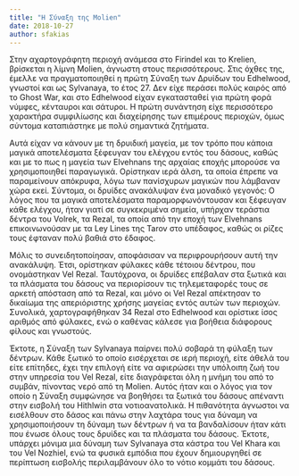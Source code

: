 ```yaml
---
title: "H Σύναξη της Molien"
date: 2018-10-27
author: sfakias
---
```


Στην αχαρτογράφητη περιοχή ανάμεσα στο Firindel και το Krelien, βρίσκεται η
λίμνη Molien, άγνωστη στους περισσότερους. Στις όχθες της, έμελλε να
πραγματοποιηθεί η πρώτη Σύναξη των Δρυίδων του Edhelwood, γνωστοί και ως
Sylvanaya, το έτος 27. Δεν είχε περάσει πολύς καιρός από το Ghost War, και στο
Edhelwood είχαν εγκατασταθεί για πρώτη φορά νύμφες, κένταυροι και σάτυροι. Η
πρώτη συνάντηση είχε περισσότερο χαρακτήρα συμφιλίωσης και διαχείρησης των
επιμέρους περιοχών, όμως σύντομα καταπιάστηκε με πολύ σημαντικά ζητήματα.



Αυτά είχαν να κάνουν με τη δρυιδική μαγεία, με τον τρόπο που κάποια μαγικά
αποτελέσματα ξέφευγαν του ελέγχου εντός του δάσους, καθώς και με το πως η
μαγεία των Elvehnans της αρχαίας εποχής μπορούσε να χρησιμοποιηθεί παραγωγικά.
Ορίστηκαν ιερά άλση, τα οποία έπρεπε να παραμείνουν απόκρυφα, λόγω των
πανίσχυρων μαγικών που λάμβαναν χώρα εκεί. Σύντομα, οι δρυίδες ανακάλυψαν ένα
μοναδικό γεγονός: Ο λόγος που τα μαγικά αποτελέσματα παραμορφωνόντουσαν και
ξέφευγαν κάθε ελέγχου, ήταν γιατί σε συγκεκριμένα σημεία, υπήρχαν τεράστια
δέντρα του Volrek, τα Rezal, τα οποία από την εποχή των Elvehnans
επικοινωνούσαν με τα Ley Lines της Tarov στο υπέδαφος, καθώς οι ρίζες τους
έφταναν πολύ βαθιά στο έδαφος.



Μόλις το συνειδητοποίησαν, αποφάσισαν να περιφρουρήσουν αυτή την ανακάλυψη.
Έτσι, ορίστηκαν φύλακες κάθε τέτοιου δέντρου, που ονομάστηκαν Vel Rezal.
Ταυτόχρονα, οι δρυίδες επέβαλαν στα ξωτικά και τα πλάσματα του δάσους να
περιορίσουν τις τηλεμεταφορές τους σε αρκετή απόσταση από τα Rezal, και μόνο
οι Vel Rezal απέκτησαν το δικαίωμα της απεριόριστης χρήσης μαγείας εντός αυτών
των περιοχών. Συνολικά, χαρτογραφήθηκαν 34 Rezal στο Edhelwood και ορίστικε
ίσος αριθμός από φύλακες, ενώ ο καθένας κάλεσε για βοήθεια διάφορους φίλους
και γνωστούς.



Έκτοτε, η Σύναξη των Sylvanaya παίρνει πολύ σοβαρά τη φύλαξη των δέντρων. Κάθε
ξωτικό το οποίο εισέρχεται σε ιερή περιοχή, είτε άθελά του είτε επίτηδες, έχει
την επιλογή είτε να αφιερώσει την υπόλοιπη ζωή του στην υπηρεσία του Vel
Rezal, είτε διαγράφεται όλη η μνήμη του από το συμβάν, πίνοντας νερό από τη
Molien. Αυτός ήταν και ο λόγος για τον οποίο η Σύναξη συμφώνησε να βοηθήσει τα
ξωτικά του δάσους απέναντι στην εισβολή του Hithlwin στα νοτιοανατολικά. Η
πιθανότητα άγνωστοι να εισέλθουν στο δάσος και πάνω στην λαχτάρα τους για
δύναμη να χρησιμοποιήσουν τη δύναμη των δέντρων ή να τα βανδαλίσουν ήταν κάτι
που ένωσε όλους τους δρυίδες και τα πλάσματα του δάσους. Έκτοτε, υπάρχει
μόνιμα μια δύναμη των Sylvanaya στα κάστρα του Vel Khara και του Vel Nozhiel,
ενώ τα φυσικά εμπόδια που έχουν δημιουργηθεί σε περίπτωση εισβολής
περιλαμβάνουν όλο το νότιο κομμάτι του δάσους.

